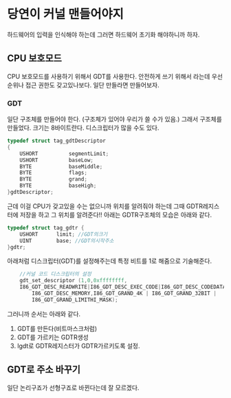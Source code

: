 # 당연이 커널 맨들어야지

하드웨어의 입력을 인식해야 하는데 그러면 하드웨어 초기화 해야하니까 하자.

## CPU 보호모드
CPU 보호모드를 사용하기 위해서 GDT를 사용한다. 안전하게 쓰기 위해서 라는데 우선순위나 접근 권한도 갖고있나보다. 일단 만들라면 만들어보자.

### GDT

일단 구조체를 만들어야 한다. (구조체가 있어야 우리가 쓸 수가 있음.) 그래서 구조체를 만들었다. 크기는 8바이트란다. 디스크립터가 많을 수도 있다.
```c++
typedef struct tag_gdtDescriptor 
{
	USHORT			segmentLimit;
	USHORT			baseLow;
	BYTE			baseMiddle;
	BYTE			flags;
	BYTE			grand;
	BYTE			baseHigh;
}gdtDescriptor;
```
근데 이걸 CPU가 갖고있을 수는 없으니까 위치를 알려줘야 하는데 그때 GDTR레지스터에 저장을 하고 그 위치를 알려준다!! 아래는 GDTR구조체의 모습은 아래와 같다.
```c++
typedef struct tag_gdtr {
	USHORT		limit; //GDT의크기
	UINT		base; //GDT의시작주소
}gdtr;
```
아래처럼 디스크립터(GDT)를 설정해주는데 특정 비트를 1로 해줌으로 기술해준다.
```c++ 
	//커널 코드 디스크립터의 설정
	gdt_set_descriptor (1,0,0xffffffff,
	I86_GDT_DESC_READWRITE|I86_GDT_DESC_EXEC_CODE|I86_GDT_DESC_CODEDATA|
        I86_GDT_DESC_MEMORY,I86_GDT_GRAND_4K | I86_GDT_GRAND_32BIT | 
        I86_GDT_GRAND_LIMITHI_MASK);
```
그러니까 순서는 아래와 같다.

1. GDT를 만든다(비트마스크처럼)
2. GDT를 가르키는 GDTR생성
3. lgdt로 GDTR레지스터가 GDTR가르키도록 설정.

## GDT로 주소 바꾸기

일단 논리구죠가 선형구죠로 바뀐다는데 잘 모르겠다.



